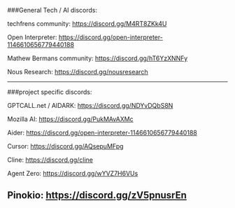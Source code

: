 ###General Tech / AI discords:

techfrens community: https://discord.gg/M4RT8ZKk4U

Open Interpreter: https://discord.gg/open-interpreter-1146610656779440188

Mathew Bermans community: https://discord.gg/hT6YzXNNFy

Nous Research: https://discord.gg/nousresearch


---
###project specific discords:

GPTCALL.net / AIDARK: https://discord.gg/NDYvDQbS8N

Mozilla AI: https://discord.gg/PukMAvAXMc

Aider: https://discord.gg/open-interpreter-1146610656779440188

Cursor: https://discord.gg/AQsepuMFpg

Cline: https://discord.gg/cline

Agent Zero: https://discord.gg/wYVZ7H6VUs

Pinokio: https://discord.gg/zV5pnusrEn
---
